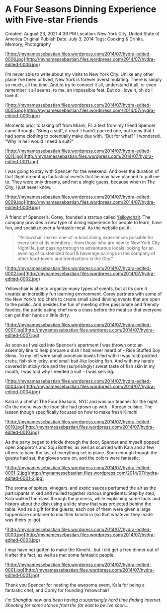 # A Four Seasons Dinning Experience with Five-star Friends

Created: August 23, 2021 4:39 PM
Location: New York City, United State of America
Original Publish Date: July 3, 2014
Tags: Cooking & Drinks, Memory, Photography

![http://mynamessebastian.files.wordpress.com/2014/07/hydra-edited-0006.jpg](http://mynamessebastian.files.wordpress.com/2014/07/hydra-edited-0006.jpg)

I’m never able to write about my visits to New York City. Unlike any other place I’ve been or lived, New York is forever overstimulating. There is simply so much, all the time. And to try to connect it all, understand it all, or even remember it all seems, to me, an impossible feat. But do I love it, oh do I love it.

![http://mynamessebastian.files.wordpress.com/2014/07/hydra-edited-0005.jpg](http://mynamessebastian.files.wordpress.com/2014/07/hydra-edited-0005.jpg)

Moments prior to taking off from Miami, FL a text from my friend Spencer came through. “Bring a suit”, it read. I hadn’t packed one, but knew that I had some clothing to potentially make due with. “But for what?” I wondered. “Why in hell would I need a suit?"

![http://mynamessebastian.files.wordpress.com/2014/07/hydra-edited-0011.jpg](http://mynamessebastian.files.wordpress.com/2014/07/hydra-edited-0011.jpg)

I was going to stay with Spencer for the weekend. And over the duration of that flight dreamt up fantastical events that he may have planned to pull me to. They were only dreams, and not a single guess, because when in The City, I just never know.

![http://mynamessebastian.files.wordpress.com/2014/07/hydra-edited-0009.jpg](http://mynamessebastian.files.wordpress.com/2014/07/hydra-edited-0009.jpg)

A friend of Spencer’s, Corey, founded a startup called [Yellowchair](http://www.yellowchair.com/). The company provides a new type of dining experience for people to learn, have fun, and socialize over a fantastic meal. As the website put it:

> “Yellowchair makes one-of-a-kind dining experiences possible for every one of its members - from those who are new to New York City Nightlife, just passing through to adventurous locals looking for an evening of customized food & beverage pairings in the company of other food-lovers and trendsetters in the City.”
> 

![http://mynamessebastian.files.wordpress.com/2014/07/hydra-edited-0002.jpg](http://mynamessebastian.files.wordpress.com/2014/07/hydra-edited-0002.jpg)

Yellowchair is able to organize many types of events, but at its core it creates an incredibly fun learning environment. Corey partners with some of the New York's top chefs to create small sized dinning events that are open to the public. And besides the fun of meeting other passionate and friendly foodies, the participating chef runs a class before the meal so that everyone can get their hands a little dirty.

![http://mynamessebastian.files.wordpress.com/2014/07/hydra-edited-0007.jpg](http://mynamessebastian.files.wordpress.com/2014/07/hydra-edited-0007.jpg)

As soon as I walked into Spencer’s apartment I was thrown onto an assembly line to help prepare a dish I had never heard of - Rice Stuffed Soy Skins. To my left were small porcelain bowls filled with (I was told) pickled crabs, fish skin jerky, and small bait-like looking fish. And with my hands covered in sticky rice and the (surprisingly) sweet taste of fish skin in my mouth, I was told why I needed a suit - I was serving.

![http://mynamessebastian.files.wordpress.com/2014/07/hydra-edited-0004.jpg](http://mynamessebastian.files.wordpress.com/2014/07/hydra-edited-0004.jpg)

Kala is a chef at The Four Seasons, NYC and was our teacher for the night. On the menu was the food she had grown up with - Korean cuisine. The lesson though specifically focused on how to make fresh Kimchi.

![http://mynamessebastian.files.wordpress.com/2014/07/hydra-edited-0010.jpg](http://mynamessebastian.files.wordpress.com/2014/07/hydra-edited-0010.jpg)

As the party began to trickle through the door, Spencer and myself popped open Sapporo's and Soju Bottles, as well as scurried with Kala and a few others to have the last of everything set in place. Soon enough though the guests had sat, the gloves were on, and the colors were fantastic.

![http://mynamessebastian.files.wordpress.com/2014/07/hydra-edited-0001-2.jpg](http://mynamessebastian.files.wordpress.com/2014/07/hydra-edited-0001-2.jpg)

The aroma of spices, vinegars, and exotic sauces perfumed the air as the participants mixed and mulled together various ingredients. Step by step, Kala walked the class through the process, while explaining some facts and history about the dish using a slide show that was projected behind the table. And as a gift for the guests, each one of them were given a large tupperware container to mix their kimchi in (so that whatever they made was theirs to-go).

![http://mynamessebastian.files.wordpress.com/2014/07/hydra-edited-0003.jpg](http://mynamessebastian.files.wordpress.com/2014/07/hydra-edited-0003.jpg)

I may have not gotten to make the Kimchi…but I did get a free dinner out of it after the fact, as well as met some fantastic people.

![http://mynamessebastian.files.wordpress.com/2014/07/hydra-edited-0001.jpg](http://mynamessebastian.files.wordpress.com/2014/07/hydra-edited-0001.jpg)

Thank you Spencer for hosting the awesome event, Kala for being a fantastic chef, and Corey for founding Yellowchair!

*I'm Shanghai now and been having a surprisingly hard time finding internet. Shooting for some stories from the far east to be live soon...*